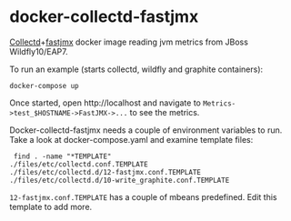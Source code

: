 # docker-collectd-fastjmx

[Collectd](https://collectd.org/)+[fastjmx](https://github.com/egineering-llc/collectd-fast-jmx) docker image reading jvm metrics from JBoss Wildfly10/EAP7.

To run an example (starts collectd, wildfly and graphite containers):
```
docker-compose up
```

Once started, open http://localhost and navigate to ```Metrics->test_$HOSTNAME->FastJMX->...``` to see the metrics.

Docker-collectd-fastjmx needs a couple of environment variables to run. Take a look at docker-compose.yaml and examine template files:
```
 find . -name "*TEMPLATE"
./files/etc/collectd.conf.TEMPLATE
./files/etc/collectd.d/12-fastjmx.conf.TEMPLATE
./files/etc/collectd.d/10-write_graphite.conf.TEMPLATE
```

```12-fastjmx.conf.TEMPLATE``` has a couple of mbeans predefined. Edit this template to add more.

